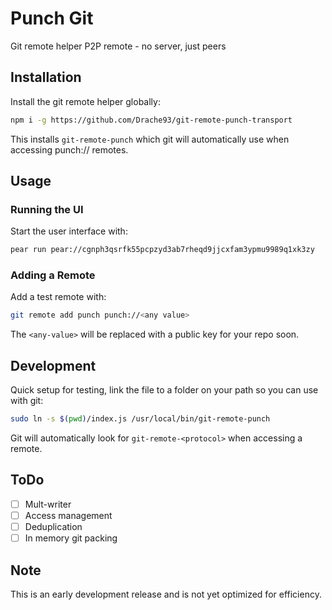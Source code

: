 # Punch Git

Git remote helper P2P remote - no server, just peers

## Installation

Install the git remote helper globally:

```bash
npm i -g https://github.com/Drache93/git-remote-punch-transport
```

This installs `git-remote-punch` which git will automatically use when accessing punch:// remotes.

## Usage

### Running the UI

Start the user interface with:

```bash
pear run pear://cgnph3qsrfk55pcpzyd3ab7rheqd9jjcxfam3ypmu9989q1xk3zy
```

### Adding a Remote

Add a test remote with:

```bash
git remote add punch punch://<any value> 
```

The `<any-value>` will be replaced with a public key for your repo soon.

## Development

Quick setup for testing, link the file to a folder on your path so you can use with git:
```bash
sudo ln -s $(pwd)/index.js /usr/local/bin/git-remote-punch
```

Git will automatically look for `git-remote-<protocol>` when accessing a remote.

## ToDo
- [ ] Mult-writer
- [ ] Access management
- [ ] Deduplication
- [ ] In memory git packing

## Note

This is an early development release and is not yet optimized for efficiency. 